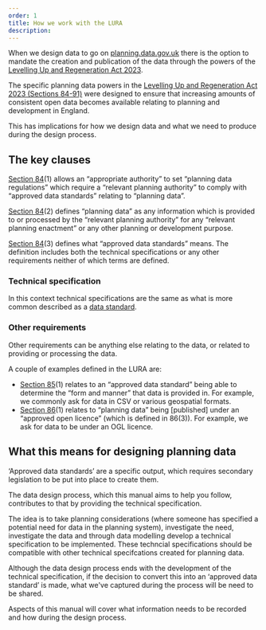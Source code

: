 ```yaml
---
order: 1
title: How we work with the LURA
description:
---
```


When we design data to go on [planning.data.gov.uk](https://planning.data.gov.uk) there is the option to mandate the creation and publication of the data through the powers of the [Levelling Up and Regeneration Act 2023](https://www.legislation.gov.uk/ukpga/2023/55/part/3/chapter/1).

The specific planning data powers in the [Levelling Up and Regeneration Act 2023 (Sections 84-91)](https://www.legislation.gov.uk/ukpga/2023/55/part/3/chapter/1) were designed to ensure that increasing amounts of consistent open data becomes available relating to planning and development in England.

This has implications for how we design data and what we need to produce during the design process.

## The key clauses

[Section 84](https://www.legislation.gov.uk/ukpga/2023/55/section/84)(1) allows an “appropriate authority” to set “planning data regulations” which require a “relevant planning authority” to comply with “approved data standards” relating to “planning data”.

[Section 84](https://www.legislation.gov.uk/ukpga/2023/55/section/84)(2) defines “planning data” as any information which is provided to or processed by the “relevant planning authority” for any “relevant planning enactment” or any other planning or development purpose.

[Section 84](https://www.legislation.gov.uk/ukpga/2023/55/section/84)(3) defines what “approved data standards” means. The definition includes both the technical specifications or any other requirements neither of which terms are defined.

### Technical specification

In this context technical specifications are the same as what is more common described as a [data standard](https://www.claravine.com/resources/what-are-data-standards/).

### Other requirements

Other requirements can be anything else relating to the data, or related to providing or processing the data.

A couple of examples defined in the LURA are:

* [Section 85](https://www.legislation.gov.uk/ukpga/2023/55/section/85)(1) relates to an “approved data standard” being able to determine the “form and manner” that data is provided in. For example, we commonly ask for data in CSV or various geospatial formats.
* [Section 86](https://www.legislation.gov.uk/ukpga/2023/55/section/86)(1) relates to “planning data” being [published] under an “approved open licence” (which is defined in 86(3)). For example, we ask for data to be under an OGL licence.

## What this means for designing planning data

‘Approved data standards’ are a specific output, which requires secondary legislation to be put into place to create them.

The data design process, which this manual aims to help you follow, contributes to that by providing the technical specification.

The idea is to take planning considerations (where someone has specified a potential need for data in the planning system), investigate the need, investigate the data and through data modelling develop a technical specification to be implemented. These techncial specifications should be compatible with other technical specifcations created for planning data.

Although the data design process ends with the development of the technical specification, if the decision to convert this into an ‘approved data standard’ is made, what we've captured during the process will be need to be shared.

Aspects of this manual will cover what information needs to be recorded and how during the design process.
